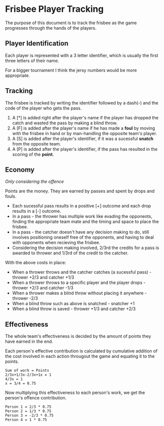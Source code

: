 # Frisbee Player Tracking
The purpose of this document is to track the frisbee as the game progresses through the hands of the players.

## Player Identification
Each player is represented with a 3 letter identifier, which is usually the first three letters of their name.

For a bigger tournament I think the jersy numbers would be more appropriate.

## Tracking
The frisbee is tracked by writing the identifier followed by a dash(-) and the code of the player who gets the pass.

1. A [\*] is added right after the player's name if the player has dropped the catch and wasted the pass by making a blind throw.
2. A [F] is added after the player's name if he has made a **foul** by moving with the frisbee in hand or by man-handling the opposite team's player.
3. A [S] is added after the player's identifier, if it was a sucessful **snatch** from the opposite team.
4. A [P] is added after the player's identifier, if the pass has resulted in the scoring of the **point**.


## Economy
*Only considering the offence*

Points are the money. They are earned by passes and spent by drops and fouls.
* Each sucessful pass results in a positive [+] outcome and each drop results in a [-] outcome.
* In a pass - the thrower has multiple work like evading the opponents, finding the appropriate team mate and the timing and space to place the frisbee.
* In a pass - the catcher doesn't have any decision making to do, still involves positioning oneself free of the opponents, and having to deal with opponents when recieving the frisbee.
* Considering the decision making involved, 2/3rd the credits for a pass is awarded to thrower and 1/3rd of the credit to the catcher.

With the above costs in place:
* When a thrower throws and the catcher catches (a sucessful pass) - thrower +2/3 and catcher +1/3
* When a thrower throws to a specific player and the player drops - thrower +2/3 and catcher -1/3
* When a thrower makes a blind throw without placing it anywhere - thrower -2/3
* When a blind throw such as above is snatched - snatcher +1
* When a blind throw is saved - thrower +1/3 and catcher +2/3

## Effectiveness
The whole team's effectiveness is decided by the amount of points they have earned in the end.

Each person's effective contribution is calculated by cumulative addition of the cost involved in each action througout the game and equating it to the points.
```
Sum of work = Points
2/3x+1/3x-2/3x+1x = 1
4/3x = 1
x = 3/4 = 0.75
```

Now multiplying this effectiveness to each person's work, we get the person's offence contribution.
```
Person 1 = 2/3 * 0.75
Person 2 = 1/3 * 0.75
Person 3 = -2/3 * 0.75
Person 4 = 1 * 0.75
```

